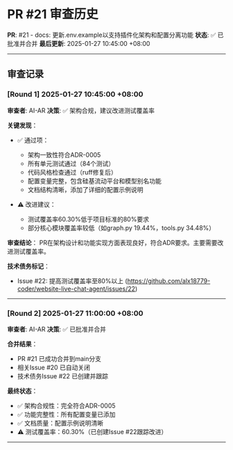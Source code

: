 # PR #21 审查历史

**PR**: #21 - docs: 更新.env.example以支持插件化架构和配置分离功能
**状态**: ✅ 已批准并合并
**最后更新**: 2025-01-27 10:45:00 +08:00

---

## 审查记录

### [Round 1] 2025-01-27 10:45:00 +08:00

**审查者**: AI-AR
**决策**: ✅ 架构合规，建议改进测试覆盖率

**关键发现**：
- ✅ 通过项：
  - 架构一致性符合ADR-0005
  - 所有单元测试通过（84个测试）
  - 代码风格检查通过（ruff修复后）
  - 配置变量完整，包含硅基流动平台和模型别名功能
  - 文档结构清晰，添加了详细的配置示例说明

- ⚠️ 改进建议：
  - 测试覆盖率60.30%低于项目标准的80%要求
  - 部分核心模块覆盖率较低（如graph.py 19.44%，tools.py 34.48%）

**审查结论**：
PR在架构设计和功能实现方面表现良好，符合ADR要求。主要需要改进测试覆盖率。

**技术债务标记**：
- Issue #22: 提高测试覆盖率至80%以上 (https://github.com/alx18779-coder/website-live-chat-agent/issues/22)

---

### [Round 2] 2025-01-27 11:00:00 +08:00

**审查者**: AI-AR
**决策**: ✅ 已批准并合并

**合并结果**：
- PR #21 已成功合并到main分支
- 相关Issue #20 已自动关闭
- 技术债务Issue #22 已创建并跟踪

**最终状态**：
- ✅ 架构合规性：完全符合ADR-0005
- ✅ 功能完整性：所有配置变量已添加
- ✅ 文档质量：配置示例说明清晰
- ⚠️ 测试覆盖率：60.30%（已创建Issue #22跟踪改进）

---
